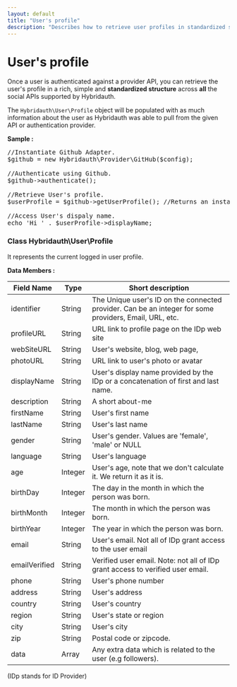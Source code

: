 ```yaml
---
layout: default
title: "User's profile"
description: "Describes how to retrieve user profiles in standardized structure across all the social networks."
---
```


User's profile
==============

Once a user is authenticated against a provider API, you can retrieve the user's profile in a rich, 
simple and **standardized structure** across **all** the social APIs supported by Hybridauth.

The `Hybridauth\User\Profile` object will be populated with as much information about the user as 
Hybridauth was able to pull from the given API or authentication provider.

**Sample :**

<pre>
//Instantiate Github Adapter.
$github = new Hybridauth\Provider\GitHub($config);

//Authenticate using Github.
$github->authenticate();

//Retrieve User's profile.
$userProfile = $github->getUserProfile(); //Returns an instance of class Hybridauth\User\Profile.

//Access User's dispaly name.
echo 'Hi ' . $userProfile->displayName;
</pre>

### Class Hybridauth\User\Profile

It represents the current logged in user profile.

**Data Members :**

Field Name    | Type     | Short description
------------- | ---------| -------------------------------------------------------
identifier    | String   | The Unique user's ID on the connected provider. Can be an integer for some providers, Email, URL, etc.
profileURL    | String   | URL link to profile page on the IDp web site
webSiteURL    | String   | User's website, blog, web page,
photoURL      | String   | URL link to user's photo or avatar
displayName   | String   | User's display name provided by the IDp or a concatenation of first and last name.
description   | String   | A short about-me
firstName     | String   | User's first name
lastName      | String   | User's last name
gender        | String   | User's gender. Values are 'female', 'male' or NULL
language      | String   | User's language
age           | Integer  | User's age, note that we don't calculate it. We return it as it is.
birthDay      | Integer  | The day in the month in which the person was born.
birthMonth    | Integer  | The month in which the person was born.
birthYear     | Integer  | The year in which the person was born.
email         | String   | User's email. Not all of IDp grant access to the user email
emailVerified | String   | Verified user email. Note: not all of IDp grant access to verified user email.
phone         | String   | User's phone number
address       | String   | User's address
country       | String   | User's country
region        | String   | User's state or region 
city          | String   | User's city
zip           | String   | Postal code or zipcode.
data          | Array    | Any extra data which is related to the user (e.g followers).

(IDp stands for ID Provider)

